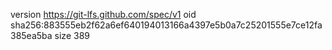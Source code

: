 version https://git-lfs.github.com/spec/v1
oid sha256:883555eb2f62a6ef640194013166a4397e5b0a7c25201555e7ce12fa385ea5ba
size 389
